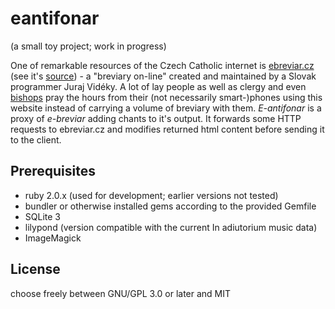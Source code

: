 # eantifonar

(a small toy project; work in progress)

One of remarkable resources of the Czech Catholic internet is [ebreviar.cz](http://ebreviar.cz)
(see it's [source](https://github.com/breviar-sk/Liturgia-hodin-online)) - a "breviary on-line"
created and maintained by a Slovak programmer Juraj Vidéky. A lot of lay people as well as clergy and even [bishops](http://nazory.euro.e15.cz/rozhovory/frantisek-radkovsky-breviar-mam-v-mobilu-382531)
pray the hours from their (not necessarily smart-)phones using this website instead of carrying a volume of breviary with them.
*E-antifonar* is a proxy of *e-breviar* adding chants to it's output.
It forwards some HTTP requests to ebreviar.cz and modifies returned html content before sending it to the client.

## Prerequisites

* ruby 2.0.x (used for development; earlier versions not tested)
* bundler or otherwise installed gems according to the provided Gemfile
* SQLite 3
* lilypond (version compatible with the current In adiutorium music data)
* ImageMagick

## License

choose freely between GNU/GPL 3.0 or later and MIT
